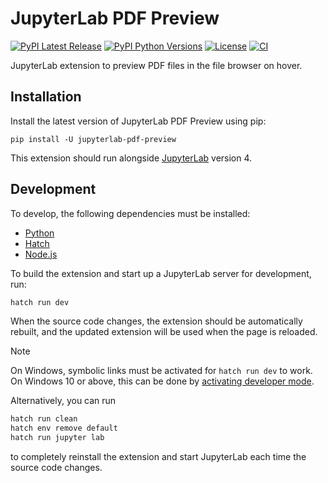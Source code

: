 # JupyterLab PDF Preview

[![PyPI Latest Release](https://img.shields.io/pypi/v/jupyterlab-pdf-preview)](https://pypi.org/project/jupyterlab-pdf-preview/)
[![PyPI Python Versions](https://img.shields.io/pypi/pyversions/jupyterlab-pdf-preview)](https://pypi.org/project/jupyterlab-pdf-preview/)
[![License](https://img.shields.io/pypi/l/jupyterlab-pdf-preview)](https://github.com/PainterQubits/jupyterlab-pdf-preview/blob/main/LICENSE)
[![CI](https://github.com/PainterQubits/jupyterlab-pdf-preview/actions/workflows/ci.yml/badge.svg)](https://github.com/PainterQubits/jupyterlab-pdf-preview/actions/workflows/ci.yml)

JupyterLab extension to preview PDF files in the file browser on hover.

## Installation

Install the latest version of JupyterLab PDF Preview using pip:

```
pip install -U jupyterlab-pdf-preview
```

This extension should run alongside
[JupyterLab](https://jupyterlab.readthedocs.io/en/stable/getting_started/installation.html)
version 4.

## Development

To develop, the following dependencies must be installed:

- [Python](https://www.python.org/downloads/)
- [Hatch](https://hatch.pypa.io/latest/install/)
- [Node.js](https://nodejs.org/en/download)

To build the extension and start up a JupyterLab server for development, run:

```bash
hatch run dev
```

When the source code changes, the extension should be automatically rebuilt, and the
updated extension will be used when the page is reloaded.

> [!NOTE]  
> On Windows, symbolic links must be activated for `hatch run dev` to work. On Windows 10
> or above, this can be done by
> [activating developer mode](https://learn.microsoft.com/en-us/windows/apps/get-started/enable-your-device-for-development).
>
> Alternatively, you can run
>
> ```bash
> hatch run clean
> hatch env remove default
> hatch run jupyter lab
> ```
>
> to completely reinstall the extension and start JupyterLab each time the source code
> changes.
